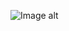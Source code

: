![Image alt](https://cdn.discordapp.com/avatars/764732190302142515/a_d04ea4e34e71daebb034f94760120442.gif?size=128)
